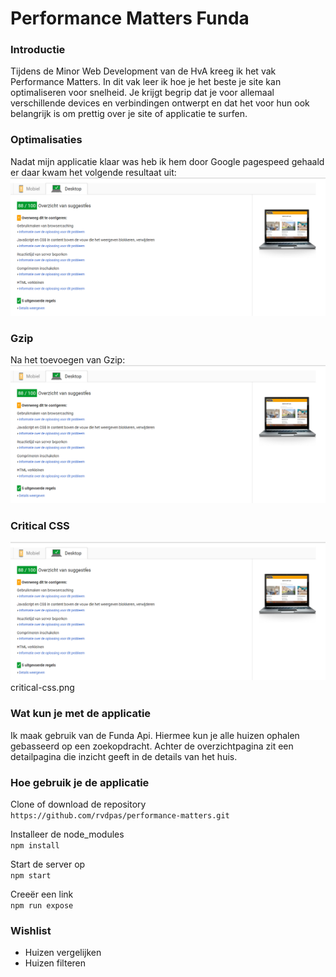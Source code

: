 # Performance Matters Funda

### Introductie
Tijdens de Minor Web Development van de HvA kreeg ik het vak Performance Matters. In dit vak leer ik hoe je het beste je site kan optimaliseren voor snelheid. Je krijgt begrip dat je voor allemaal verschillende devices en verbindingen ontwerpt en dat het voor hun ook belangrijk is om prettig over je site of applicatie te surfen.

### Optimalisaties
Nadat mijn applicatie klaar was heb ik hem door Google pagespeed gehaald er daar kwam het volgende resultaat uit:  
![Start optimalisatie](https://github.com/rvdpas/performance-matters/blob/master/public/img/start.png)

### Gzip
Na het toevoegen van Gzip:  
![Gzip](https://github.com/rvdpas/performance-matters/blob/master/public/img/g-zip.png)

### Critical CSS
![Critaical CSS](https://github.com/rvdpas/performance-matters/blob/master/public/img/critical-css.png)
critical-css.png

### Wat kun je met de applicatie
Ik maak gebruik van de Funda Api. Hiermee kun je alle huizen ophalen gebasseerd op een zoekopdracht. Achter de overzichtpagina zit een detailpagina die inzicht geeft in de details van het huis.

### Hoe gebruik je de applicatie

Clone of download de repository  
`https://github.com/rvdpas/performance-matters.git`  

Installeer de node_modules   
`npm install`  

Start de server op  
`npm start`  

Creeër een link  
`npm run expose`

### Wishlist
* Huizen vergelijken
* Huizen filteren
